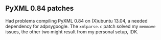 PyXML 0.84 patches
------------------
Had problems compiling PyXML 0.84 on (X)ubuntu 13.04, a needed dependency for adpsygoogle. The `xmlparse.c` patch solved my `memmove` issues, the other two might result from my personal setup, IDK.
